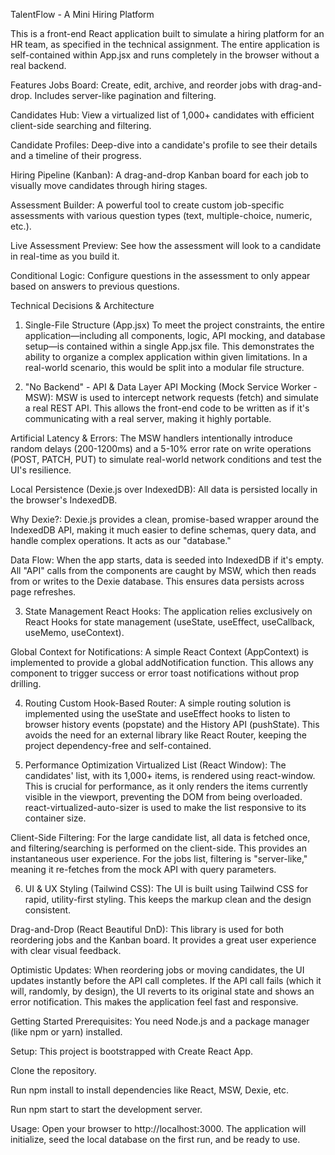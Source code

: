 TalentFlow - A Mini Hiring Platform

This is a front-end React application built to simulate a hiring platform for an HR team, as specified in the technical assignment. The entire application is self-contained within App.jsx and runs completely in the browser without a real backend.

Features
Jobs Board: Create, edit, archive, and reorder jobs with drag-and-drop. Includes server-like pagination and filtering.

Candidates Hub: View a virtualized list of 1,000+ candidates with efficient client-side searching and filtering.

Candidate Profiles: Deep-dive into a candidate's profile to see their details and a timeline of their progress.

Hiring Pipeline (Kanban): A drag-and-drop Kanban board for each job to visually move candidates through hiring stages.

Assessment Builder: A powerful tool to create custom job-specific assessments with various question types (text, multiple-choice, numeric, etc.).

Live Assessment Preview: See how the assessment will look to a candidate in real-time as you build it.

Conditional Logic: Configure questions in the assessment to only appear based on answers to previous questions.

Technical Decisions & Architecture
1. Single-File Structure (App.jsx)
To meet the project constraints, the entire application—including all components, logic, API mocking, and database setup—is contained within a single App.jsx file. This demonstrates the ability to organize a complex application within given limitations. In a real-world scenario, this would be split into a modular file structure.

2. "No Backend" - API & Data Layer
API Mocking (Mock Service Worker - MSW): MSW is used to intercept network requests (fetch) and simulate a real REST API. This allows the front-end code to be written as if it's communicating with a real server, making it highly portable.

Artificial Latency & Errors: The MSW handlers intentionally introduce random delays (200-1200ms) and a 5-10% error rate on write operations (POST, PATCH, PUT) to simulate real-world network conditions and test the UI's resilience.

Local Persistence (Dexie.js over IndexedDB): All data is persisted locally in the browser's IndexedDB.

Why Dexie?: Dexie.js provides a clean, promise-based wrapper around the IndexedDB API, making it much easier to define schemas, query data, and handle complex operations. It acts as our "database."

Data Flow: When the app starts, data is seeded into IndexedDB if it's empty. All "API" calls from the components are caught by MSW, which then reads from or writes to the Dexie database. This ensures data persists across page refreshes.

3. State Management
React Hooks: The application relies exclusively on React Hooks for state management (useState, useEffect, useCallback, useMemo, useContext).

Global Context for Notifications: A simple React Context (AppContext) is implemented to provide a global addNotification function. This allows any component to trigger success or error toast notifications without prop drilling.

4. Routing
Custom Hook-Based Router: A simple routing solution is implemented using the useState and useEffect hooks to listen to browser history events (popstate) and the History API (pushState). This avoids the need for an external library like React Router, keeping the project dependency-free and self-contained.

5. Performance Optimization
Virtualized List (React Window): The candidates' list, with its 1,000+ items, is rendered using react-window. This is crucial for performance, as it only renders the items currently visible in the viewport, preventing the DOM from being overloaded. react-virtualized-auto-sizer is used to make the list responsive to its container size.

Client-Side Filtering: For the large candidate list, all data is fetched once, and filtering/searching is performed on the client-side. This provides an instantaneous user experience. For the jobs list, filtering is "server-like," meaning it re-fetches from the mock API with query parameters.

6. UI & UX
Styling (Tailwind CSS): The UI is built using Tailwind CSS for rapid, utility-first styling. This keeps the markup clean and the design consistent.

Drag-and-Drop (React Beautiful DnD): This library is used for both reordering jobs and the Kanban board. It provides a great user experience with clear visual feedback.

Optimistic Updates: When reordering jobs or moving candidates, the UI updates instantly before the API call completes. If the API call fails (which it will, randomly, by design), the UI reverts to its original state and shows an error notification. This makes the application feel fast and responsive.

Getting Started
Prerequisites: You need Node.js and a package manager (like npm or yarn) installed.

Setup: This project is bootstrapped with Create React App.

Clone the repository.

Run npm install to install dependencies like React, MSW, Dexie, etc.

Run npm start to start the development server.

Usage: Open your browser to http://localhost:3000. The application will initialize, seed the local database on the first run, and be ready to use.